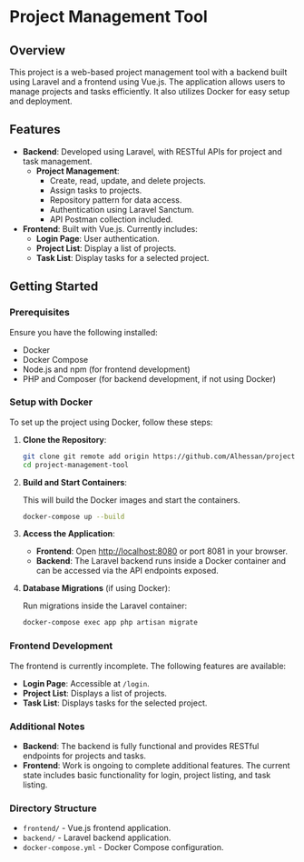 # Project Management Tool

## Overview

This project is a web-based project management tool with a backend built using Laravel and a frontend using Vue.js. The application allows users to manage projects and tasks efficiently. It also utilizes Docker for easy setup and deployment.

## Features

- **Backend**: Developed using Laravel, with RESTful APIs for project and task management.
  - **Project Management**:
    - Create, read, update, and delete projects.
    - Assign tasks to projects.
    - Repository pattern for data access.
    - Authentication using Laravel Sanctum.
    - API Postman collection included.
- **Frontend**: Built with Vue.js. Currently includes:
    - **Login Page**: User authentication.
    - **Project List**: Display a list of projects.
    - **Task List**: Display tasks for a selected project.

## Getting Started

### Prerequisites

Ensure you have the following installed:
- Docker
- Docker Compose
- Node.js and npm (for frontend development)
- PHP and Composer (for backend development, if not using Docker)

### Setup with Docker

To set up the project using Docker, follow these steps:

1. **Clone the Repository**:

    ```bash
    git clone git remote add origin https://github.com/Alhessan/project-task.git
    cd project-management-tool
    ```

2. **Build and Start Containers**:

   This will build the Docker images and start the containers.

    ```bash
    docker-compose up --build
    ```

3. **Access the Application**:

    - **Frontend**: Open [http://localhost:8080](http://localhost:8080) or port 8081 in your browser.
    - **Backend**: The Laravel backend runs inside a Docker container and can be accessed via the API endpoints exposed.

4. **Database Migrations** (if using Docker):

   Run migrations inside the Laravel container:

    ```bash
    docker-compose exec app php artisan migrate
    ```

### Frontend Development

The frontend is currently incomplete. The following features are available:
- **Login Page**: Accessible at `/login`.
- **Project List**: Displays a list of projects.
- **Task List**: Displays tasks for the selected project.

### Additional Notes

- **Backend**: The backend is fully functional and provides RESTful endpoints for projects and tasks.
- **Frontend**: Work is ongoing to complete additional features. The current state includes basic functionality for login, project listing, and task listing.

### Directory Structure

- `frontend/` - Vue.js frontend application.
- `backend/` - Laravel backend application.
- `docker-compose.yml` - Docker Compose configuration.
